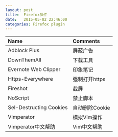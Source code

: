 ```yaml
---
layout: post
title:  Firefox插件
date:   2015-05-02 22:46:00
categories: Firefox plugin
---
```


| Name                    | Comments       |
|:------------------------|:---------------- |
| Adblock Plus            | 屏蔽广告       |
| DownThemAll             | 下载工具       |
| Evernote Web Clipper    | 印象笔记       |
| Https-Everywhere        | 强制打开https  |
| Fireshot                | 截屏           |
| NoScript                | 禁止脚本       |
| Sel-Destructing Cookies | 自动删除Cookie |
| Vimperator              | 模拟Vim操作    |
| Vimperator中文帮助      | Vim中文帮助    |
